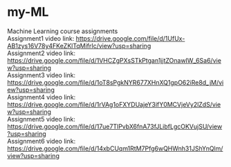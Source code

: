 # my-ML  
Machine Learning course assignments  
Assignment1 video link: 
https://drive.google.com/file/d/1UfUx-AB1zys16V78y4FKeZKlTqMifrIc/view?usp=sharing  
Assignment2 video link:
https://drive.google.com/file/d/1VHCZgPXsSTkPtgan1jjtZOnawIW_6Sa6/view?usp=sharing  
Assignment3 video link: 
https://drive.google.com/file/d/1oT8sPgkNYR677XHnXQ1gpO62iRe8d_jM/view?usp=sharing  
Assignment4 video link: 
https://drive.google.com/file/d/1rVAg1oFXYDUajeY3ifY0MCVjeVy2lZdS/view?usp=sharing  
Assignment5 video link:
https://drive.google.com/file/d/17ue7TlPvbX6fnA73fJLibfLgcOKVujSU/view?usp=sharing  
Assignment6 video link: https://drive.google.com/file/d/14xbCUqm1RtM7Pfg6wQHWnh31JShYnQlm/view?usp=sharing  

